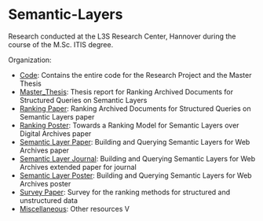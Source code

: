 # Semantic-Layers

Research conducted at the L3S Research Center, Hannover during the course of the M.Sc. ITIS degree. 

Organization: 

* [Code](https://github.com/vkasturia/Semantic-Layers/tree/master/Coding): Contains the entire code for the Research Project and the Master Thesis
* [Master_Thesis](https://github.com/vkasturia/semantic-layers/tree/master/Master_Thesis): Thesis report for Ranking Archived Documents for Structured Queries on Semantic Layers 
* [Ranking Paper](https://github.com/vkasturia/Semantic-Layers/tree/master/Paper_Ranking): Ranking Archived Documents for Structured Queries on Semantic Layers paper
* [Ranking Poster](https://github.com/vkasturia/Semantic-Layers/tree/master/Paper_Ranking_Poster): Towards a Ranking Model for Semantic Layers over Digital Archives paper
* [Semantic Layer Paper](https://github.com/vkasturia/Semantic-Layers/tree/master/Paper_SemanticLayer): Building and Querying Semantic Layers for Web Archives paper
* [Semantic Layer Journal](https://github.com/vkasturia/Semantic-Layers/tree/master/Paper_SemanticLayer_Journal):  Building and Querying Semantic Layers for Web Archives extended paper for journal
* [Semantic Layer Poster](https://github.com/vkasturia/Semantic-Layers/tree/master/Paper_SemanticLayer_Poster): Building and Querying Semantic Layers for Web Archives poster
* [Survey Paper](https://github.com/vkasturia/Semantic-Layers/tree/master/Paper_Survey): Survey for the ranking methods for structured and unstructured data
* [Miscellaneous](https://github.com/vkasturia/Semantic-Layers/tree/master/_MISC): Other resources 
V
